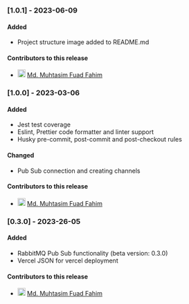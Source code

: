 ### [1.0.1] - 2023-06-09

#### Added

- Project structure image added to README.md

#### Contributors to this release

- <img src="https://avatars.githubusercontent.com/u/69357704?v=4/u/12586868?v&#x3D;4&amp;s&#x3D;18" alt="avatar" width="18"/> [Md. Muhtasim Fuad Fahim](https://github.com/mdmuhtasimfuadfahim)

### [1.0.0] - 2023-03-06

#### Added

- Jest test coverage
- Eslint, Prettier code formatter and linter support
- Husky pre-commit, post-commit and post-checkout rules

#### Changed

- Pub Sub connection and creating channels

#### Contributors to this release

- <img src="https://avatars.githubusercontent.com/u/69357704?v=4/u/12586868?v&#x3D;4&amp;s&#x3D;18" alt="avatar" width="18"/> [Md. Muhtasim Fuad Fahim](https://github.com/mdmuhtasimfuadfahim)

### [0.3.0] - 2023-26-05

#### Added

- RabbitMQ Pub Sub functionality (beta version: 0.3.0)
- Vercel JSON for vercel deployment

#### Contributors to this release

- <img src="https://avatars.githubusercontent.com/u/69357704?v=4/u/12586868?v&#x3D;4&amp;s&#x3D;18" alt="avatar" width="18"/> [Md. Muhtasim Fuad Fahim](https://github.com/mdmuhtasimfuadfahim)